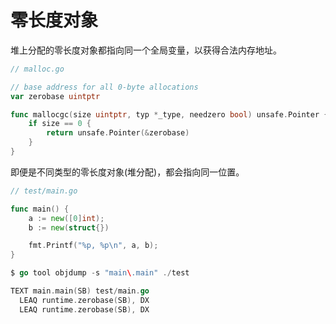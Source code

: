 # 零长度对象

堆上分配的零长度对象都指向同一个全局变量，以获得合法内存地址。

```go
// malloc.go

// base address for all 0-byte allocations
var zerobase uintptr
```

```go
func mallocgc(size uintptr, typ *_type, needzero bool) unsafe.Pointer {
    if size == 0 {
        return unsafe.Pointer(&zerobase)
    }
}
```

即便是不同类型的零长度对象(堆分配)，都会指向同一位置。

```go
// test/main.go

func main() {
    a := new([0]int);
    b := new(struct{})

    fmt.Printf("%p, %p\n", a, b);
}
```

```go
$ go tool objdump -s "main\.main" ./test

TEXT main.main(SB) test/main.go
  LEAQ runtime.zerobase(SB), DX
  LEAQ runtime.zerobase(SB), DX
```
